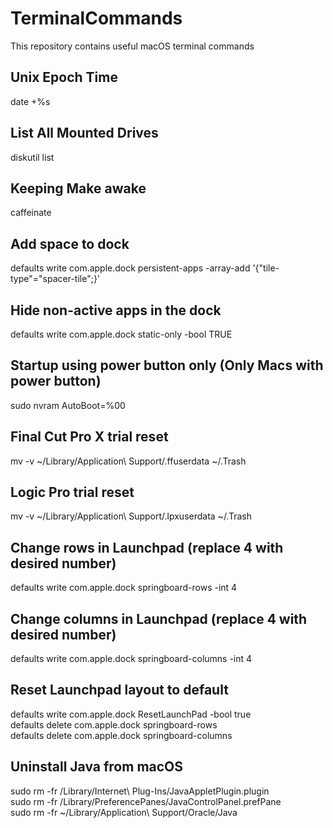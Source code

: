 # TerminalCommands
This repository contains useful macOS terminal commands

## Unix Epoch Time
date +%s

## List All Mounted Drives
diskutil list

## Keeping Make awake
caffeinate 

## Add space to dock
defaults write com.apple.dock persistent-apps -array-add '{"tile-type"="spacer-tile";}'

## Hide non-active apps in the dock
defaults write com.apple.dock static-only -bool TRUE

## Startup using power button only (Only Macs with power button)
sudo nvram AutoBoot=%00

## Final Cut Pro X trial reset
mv -v ~/Library/Application\ Support/.ffuserdata ~/.Trash

## Logic Pro trial reset
mv -v ~/Library/Application\ Support/.lpxuserdata ~/.Trash

## Change rows in Launchpad (replace 4 with desired number)
defaults write com.apple.dock springboard-rows -int 4

## Change columns in Launchpad (replace 4 with desired number)
defaults write com.apple.dock springboard-columns -int 4

## Reset Launchpad layout to default
defaults write com.apple.dock ResetLaunchPad -bool true <br>
defaults delete com.apple.dock springboard-rows <br>
defaults delete com.apple.dock springboard-columns

## Uninstall Java from macOS
sudo rm -fr /Library/Internet\ Plug-Ins/JavaAppletPlugin.plugin <br>
sudo rm -fr /Library/PreferencePanes/JavaControlPanel.prefPane <br>
sudo rm -fr ~/Library/Application\ Support/Oracle/Java <br>
